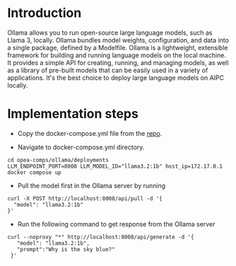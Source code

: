 # Introduction
Ollama allows you to run open-source large language models, such as Llama 3, locally. Ollama bundles model weights, configuration, and data into a single package, defined by a Modelfile. Ollama is a lightweight, extensible framework for building and running language models on the local machine. It provides a simple API for creating, running, and managing models, as well as a library of pre-built models that can be easily used in a variety of applications. It's the best choice to deploy large language models on AIPC locally.

# Implementation steps
- Copy the docker-compose.yml file from the [repo](https://github.com/opea-project/GenAIComps/tree/main/comps/third_parties/ollama/deployment/docker_compose).

- Navigate to docker-compose.yml directory. 
```
cd opea-comps/ollama/deployments
LLM_ENDPOINT_PORT=8008 LLM_MODEL_ID="llama3.2:1b" host_ip=172.17.0.1 docker compose up
```

- Pull the model first in the Ollama server by running
```
curl -X POST http://localhost:8008/api/pull -d '{
  "model": "llama3.2:1b"
}'
```

- Run the following command to get response from the Ollama server
```
curl --noproxy "*" http://localhost:8008/api/generate -d '{
   "model": "llama3.2:1b",
   "prompt":"Why is the sky blue?"
 }'
```
